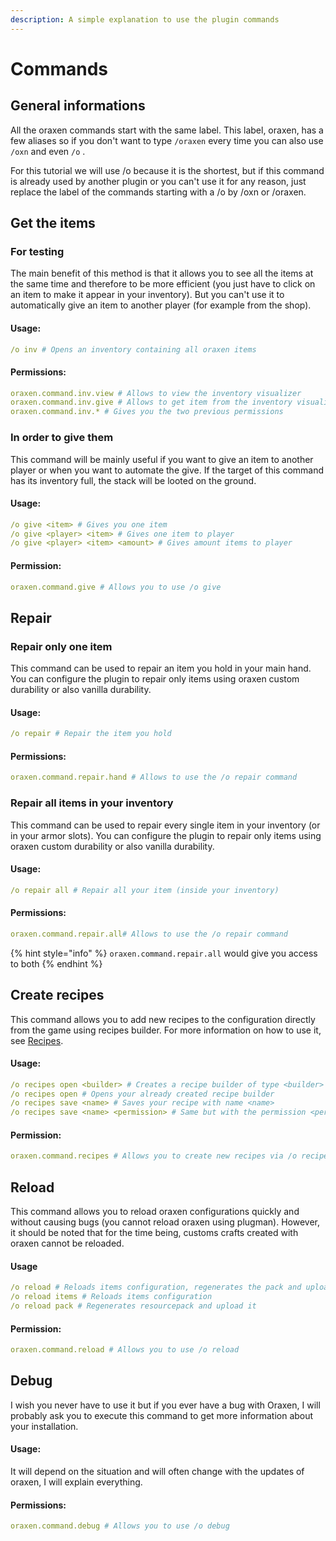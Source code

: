 ```yaml
---
description: A simple explanation to use the plugin commands
---
```


# Commands

## General informations

All the oraxen commands start with the same label. This label, oraxen, has a few aliases so if you don't want to type `/oraxen` every time you can also use `/oxn` and even `/o` .

For this tutorial we will use /o because it is the shortest, but if this command is already used by another plugin or you can't use it for any reason, just replace the label of the commands starting with a /o by /oxn or /oraxen.

## Get the items

### For testing

The main benefit of this method is that it allows you to see all the items at the same time and therefore to be more efficient \(you just have to click on an item to make it appear in your inventory\). But you can't use it to automatically give an item to another player \(for example from the shop\).

#### Usage:

```yaml
/o inv # Opens an inventory containing all oraxen items
```

#### Permissions:

```yaml
oraxen.command.inv.view # Allows to view the inventory visualizer
oraxen.command.inv.give # Allows to get item from the inventory visualizer
oraxen.command.inv.* # Gives you the two previous permissions
```

### In order to give them

This command will be mainly useful if you want to give an item to another player or when you want to automate the give. If the target of this command has its inventory full, the stack will be looted on the ground.

#### Usage:

```yaml
/o give <item> # Gives you one item
/o give <player> <item> # Gives one item to player
/o give <player> <item> <amount> # Gives amount items to player
```

#### Permission:

```yaml
oraxen.command.give # Allows you to use /o give
```

## Repair

### Repair only one item

This command can be used to repair an item you hold in your main hand. You can configure the plugin to repair only items using oraxen custom durability or also vanilla durability.

#### Usage:

```yaml
/o repair # Repair the item you hold
```

#### Permissions:

```yaml
oraxen.command.repair.hand # Allows to use the /o repair command
```

### Repair all items in your inventory

This command can be used to repair every single item in your inventory \(or in your armor slots\). You can configure the plugin to repair only items using oraxen custom durability or also vanilla durability.

#### Usage:

```yaml
/o repair all # Repair all your item (inside your inventory)
```

#### Permissions:

```yaml
oraxen.command.repair.all# Allows to use the /o repair command
```

{% hint style="info" %}
`oraxen.command.repair.all` would give you access to both
{% endhint %}

## Create recipes

This command allows you to add new recipes to the configuration directly from the game using recipes builder. For more information on how to use it, see [Recipes](recipes.md). 

#### Usage:

```yaml
/o recipes open <builder> # Creates a recipe builder of type <builder> and opens it
/o recipes open # Opens your already created recipe builder
/o recipes save <name> # Saves your recipe with name <name>
/o recipes save <name> <permission> # Same but with the permission <permission>
```

#### Permission:

```yaml
oraxen.command.recipes # Allows you to create new recipes via /o recipes
```

## Reload

This command allows you to reload oraxen configurations quickly and without causing bugs \(you cannot reload oraxen using plugman\). However, it should be noted that for the time being, customs crafts created with oraxen cannot be reloaded.

#### Usage

```yaml
/o reload # Reloads items configuration, regenerates the pack and upload it
/o reload items # Reloads items configuration
/o reload pack # Regenerates resourcepack and upload it
```

#### Permission:

```yaml
oraxen.command.reload # Allows you to use /o reload
```

## Debug

I wish you never have to use it but if you ever have a bug with Oraxen, I will probably ask you to execute this command to get more information about your installation.

#### Usage:

It will depend on the situation and will often change with the updates of oraxen, I will explain everything.

#### Permissions:

```yaml
oraxen.command.debug # Allows you to use /o debug
```

